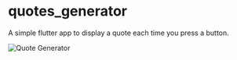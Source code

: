 # quotes_generator

A simple flutter app to display a quote each time you press a button.

![Quote Generator](app.PNG)



